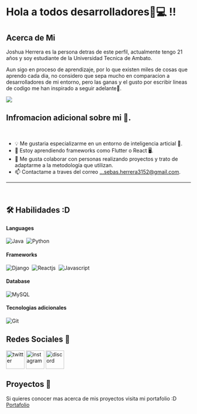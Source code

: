 # Hola a todos desarrolladores🦾💻 !! 

## Acerca de Mi
Joshua Herrera es la persona detras de este perfil, actualmente tengo 21 años y soy estudiante de la Universidad Tecnica de Ambato.

 
Aun sigo en proceso de aprendizaje, por lo que existen miles de cosas que aprendo cada dia, no considero que sepa mucho en comparacion a desarrolladores de mi entorno, pero las ganas y el gusto por escribir lineas de codigo me han inspirado a seguir adelante💪. 

<img src="https://user-images.githubusercontent.com/73097560/115834477-dbab4500-a447-11eb-908a-139a6edaec5c.gif">


## Infromacion adicional sobre mi 🤖.

</br>

- 💡 Me gustaria especializarme en un entorno de inteligencia articial 🤖.
- 📖 Estoy aprendiendo frameworks como Flutter o React 🖥️.
- 👥 Me gusta colaborar con personas realizando proyectos y trato de adaptarme a la metodología que utilizan.
- 📫 Contactame a traves del correo ...sebas.herrera3152@gmail.com.

<hr>

</br>
     
## 🛠️ Habilidades :D

#### Languages

![Java](https://img.shields.io/badge/Java-%23150458.svg?style=flat&logo=java&logoColor=orange)&nbsp;
![Python](https://img.shields.io/badge/python-%23150458.svg?style=flat&logo=java&logoColor=orange)&nbsp;
#### Frameworks
![Django](https://img.shields.io/badge/Django-092E20?style=flat&logo=django&logoColor=white)&nbsp;
![Reactjs](https://img.shields.io/badge/React-20232A?style=flat&logo=react&logoColor=61DAFB)&nbsp;
![Javascript](https://img.shields.io/badge/JavaScript-F7DF1E?style=flat&logo=javascript&logoColor=black)&nbsp;

#### Database
![MySQL](https://img.shields.io/badge/MySQL-00000F?style=flat&logo=mysql&logoColor=white)&nbsp;

#### Tecnologias adicionales

![Git](https://img.shields.io/badge/-Git-05122A?style=flat&logo=git)&nbsp;
     
## Redes Sociales 📱
<p align="center">

<a href="https://twitter.com/1010nishant" target="blank"><img align="center" src="https://user-images.githubusercontent.com/88904952/234980676-61bfb021-ecc8-48f7-88e6-34c1b06c4a58.png" alt="twitter" height="50" width="50" /></a> 
<a href="https://www.instagram.com/jsebastian_herrera10/" target="blank"><img align="center" src="https://user-images.githubusercontent.com/88904952/234981169-2dd1e58f-4b7e-468c-8213-034ba62156c3.png" alt="instagram" height="50" width="50" /></a>
<a href="https://discord.gg/UjwKkJsXsf" target="blank"><img align="center" src="https://user-images.githubusercontent.com/88904952/234982627-019fd336-6248-453c-9b05-97c13fd1d207.png" alt="discord" height="50" width="50" /></a>

## Proyectos 📱
Si quieres conocer mas acerca de mis proyectos visita mi portafolio :D
<a href="https://gokochas10.github.io/WebPage/index.html">Portafolio</a>

  

